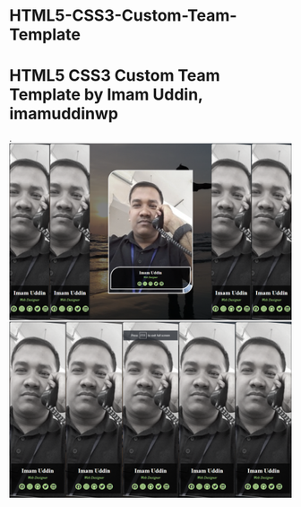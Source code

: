 # HTML5-CSS3-Custom-Team-Template
<h1>HTML5 CSS3 Custom Team Template by Imam Uddin, imamuddinwp</h1>.
 <a href="https://twitter.com/imamuddinwp" target="_blank">
    <img src="/html5-css3-cutom-team-template.png">
  </a>
  
   <a href="https://twitter.com/imamuddinwp" target="_blank">
    <img src="/html5-css3-cutom-team-template-.png">
  </a>

